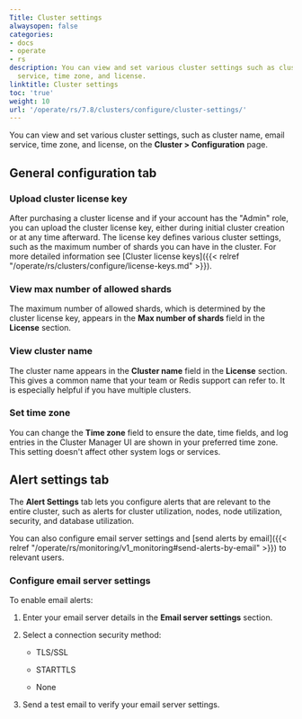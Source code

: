 ```yaml
---
Title: Cluster settings
alwaysopen: false
categories:
- docs
- operate
- rs
description: You can view and set various cluster settings such as cluster name, email
  service, time zone, and license.
linktitle: Cluster settings
toc: 'true'
weight: 10
url: '/operate/rs/7.8/clusters/configure/cluster-settings/'
---
```

You can view and set various cluster settings, such as cluster name, email service, time zone, and license, on the **Cluster > Configuration** page.

## General configuration tab

### Upload cluster license key

After purchasing a cluster license and if your account has the "Admin" role,
you can upload the cluster license key, either during initial
cluster creation or at any time afterward. The license key defines various
cluster settings, such as the maximum number of shards you can have in
the cluster. For more detailed information see [Cluster license
keys]({{< relref "/operate/rs/clusters/configure/license-keys.md" >}}).

### View max number of allowed shards

The maximum number of allowed shards, which is determined by the cluster license
key, appears in the **Max number of shards** field in the **License** section.

### View cluster name

The cluster name appears in the **Cluster name** field in the **License** section. This gives a
common name that your team or Redis support can refer to. It is
especially helpful if you have multiple clusters.

### Set time zone

You can change the **Time zone** field to ensure the date, time fields, and log entries in the Cluster Manager UI are shown in your preferred time zone. This setting doesn't affect other system logs or services.

## Alert settings tab

The **Alert Settings** tab lets you configure alerts that are relevant to the entire cluster, such as alerts for cluster utilization, nodes, node utilization, security, and database utilization.

You can also configure email server settings and [send alerts by email]({{< relref "/operate/rs/monitoring/v1_monitoring#send-alerts-by-email" >}}) to relevant users.

### Configure email server settings

To enable email alerts:

1. Enter your email
server details in the **Email server settings** section.

1. Select a connection security method:

    - TLS/SSL 

    - STARTTLS
    
    - None

1. Send a test email to verify your email server settings.
